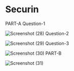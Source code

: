 # Securin
PART-A
Question-1

![Screenshot (28)](https://github.com/4341jess/Securin/assets/94750272/c17b50f6-d0c0-4aed-a2d4-efa4eb3a49f0)
Question-2

![Screenshot (29)](https://github.com/4341jess/Securin/assets/94750272/63c7cfe1-3cbd-4f77-9061-5cc34899894a)
Question-3

![Screenshot (30)](https://github.com/4341jess/Securin/assets/94750272/97ca6440-81f3-4576-90fb-df2618ae795d)
PART-B

![Screenshot (31)](https://github.com/4341jess/Securin/assets/94750272/b7ab1433-0ade-4808-b02c-23957b23bb6c)


